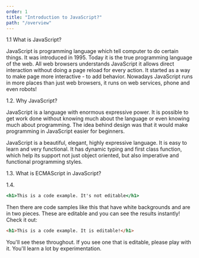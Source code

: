 ```yaml
---
order: 1
title: "Introduction to JavaScript?"
path: "/overview"
---
```


1.1 What is JavaScript?

JavaScript is programming language which tell computer to do certain things. It was introduced in 1995. Today it is the true programming language of the web. All web browsers understands JavaScript it allows direct interaction without doing a page reload for every action. It started as a way to make page more interactive - to add behavior. Nowadays JavaScript runs in more places than just web browsers, it runs on web services, phone and even robots!  

 

1.2. Why JavaScript?

JavaScript is a language with enormous expressive power. It is possible to get work done without knowing much about the language or even knowing much about programming. The idea behind design was that it would make programming in JavaScript easier for beginners.

JavaScript is a beautiful, elegant, highly expressive language. It is easy to learn and very functional. It has dynamic typing and first class function, which help its support not just object oriented, but also imperative and functional programming styles.


1.3. What is ECMAScript in JavaScript?

1.4. 




```htm
<h1>This is a code example. It's not editable</h1>
```

Then there are code samples like this that have white backgrounds and are in two pieces. These are editable and you can see the results instantly! Check it out:

```html
<h1>This is a code example. It is editable!</h1>
```

You'll see these throughout. If you see one that is editable, please play with it. You'll learn a lot by experimentation.
